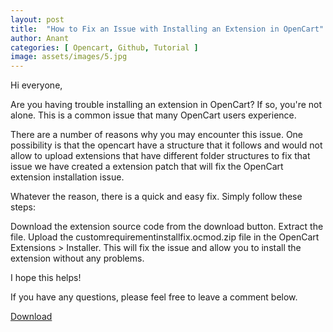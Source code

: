 ```yaml
---
layout: post
title:  "How to Fix an Issue with Installing an Extension in OpenCart"
author: Anant
categories: [ Opencart, Github, Tutorial ]
image: assets/images/5.jpg
---
```


Hi everyone,

Are you having trouble installing an extension in OpenCart? If so, you're not alone. This is a common issue that many OpenCart users experience.

There are a number of reasons why you may encounter this issue. One possibility is that the opencart have a structure that it follows and would not allow to upload extensions that have different folder structures to fix that issue we have created a extension patch that will fix the OpenCart extension installation issue.

Whatever the reason, there is a quick and easy fix. Simply follow these steps:

Download the extension source code from the download button.
Extract the file.
Upload the customrequirementinstallfix.ocmod.zip file in the OpenCart Extensions > Installer.
This will fix the issue and allow you to install the extension without any problems.

I hope this helps!

If you have any questions, please feel free to leave a comment below.

<a href="https://github.com/ECodeeshop/oc-module-installation-fix/archive/refs/tags/v1.0.0.zip" class="btn btn-dark text-white px-5 btn-lg" download>Download</a>
